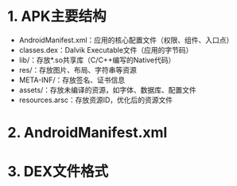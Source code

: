 # 1. APK主要结构

* AndroidManifest.xml：应用的核心配置文件（权限、组件、入口点）
* classes.dex：Dalvik Executable文件（应用的字节码）
* lib/：存放*.so共享库（C/C++编写的Native代码）
* res/：存放图片、布局、字符串等资源
* META-INF/：存放签名、证书信息
* assets/：存放未编译的资源，如字体、数据库、配置文件
* resources.arsc：存放资源ID，优化后的资源文件

# 2. AndroidManifest.xml

# 3. DEX文件格式

